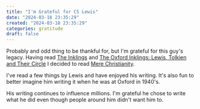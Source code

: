 ```yaml
---
title: "I'm Grateful for CS Lewis"
date: "2024-03-18 23:35:29"  
created: "2024-03-18 23:35:29"
categories: gratitude  
draft: false
---
```

Probably and odd thing to be thankful for, but I'm grateful for this guy's legacy. Having read [The Inklings](../book-review/the-inklings.md) and [The Oxford Inklings: Lewis, Tolkien and Their Circle](../book-review/the-oxford-inklings-lewis-tolkien-and-their-circle.md) I decided to read [Mere Christianity](../book-review/mere-christianity.md).

I've read a few things by Lewis and have enjoyed his writing. It's also fun to better imagine him writing it when he was at Oxford in 1940's. 

His writing continues to influence millions. I'm grateful he chose to write what he did even though people around him didn't want him to. 